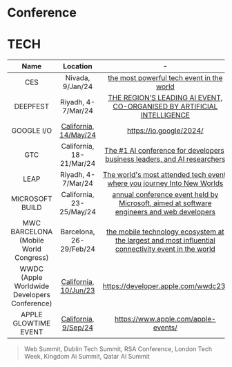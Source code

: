 # Conference

# TECH
Name|Location|-
:-:|:-:|:-:
CES|Nivada, 9/Jan/24|[the most powerful tech event in the world](https://www.ces.tech/)
DEEPFEST|Riyadh, 4-7/Mar/24|[THE REGION’S LEADING AI EVENT, CO-ORGANISED BY ARTIFICIAL INTELLIGENCE](https://deepfest.com/)
GOOGLE I/O|[California, 14/May/24](https://youtu.be/XEzRZ35urlk)|https://io.google/2024/
GTC|California, 18-21/Mar/24|[The #1 AI conference for developers, business leaders, and AI researchers](https://www.nvidia.com/gtc/)
LEAP|Riyadh, 4-7/Mar/24|[The world's most attended tech event, where you journey Into New Worlds](https://onegiantleap.com/)
MICROSOFT BUILD|California, 23-25/May/24|[annual conference event held by Microsoft, aimed at software engineers and web developers](https://news.microsoft.com/microsoft-may-2024-events/)
MWC BARCELONA (Mobile World Congress)|Barcelona, 26-29/Feb/24|[the mobile technology ecosystem at the largest and most influential connectivity event in the world](https://www.mwcbarcelona.com/)
WWDC (Apple Worldwide Developers Conference)|[California, 10/Jun/23](https://youtu.be/RXeOiIDNNek)|https://developer.apple.com/wwdc23/
APPLE GLOWTIME EVENT|[California, 9/Sep/24](https://youtu.be/uarNiSl_uh4)|https://www.apple.com/apple-events/
> Web Summit, Dublin Tech Summit, RSA Conference, London Tech Week, Kingdom Ai Summit, Qatar AI Summit

